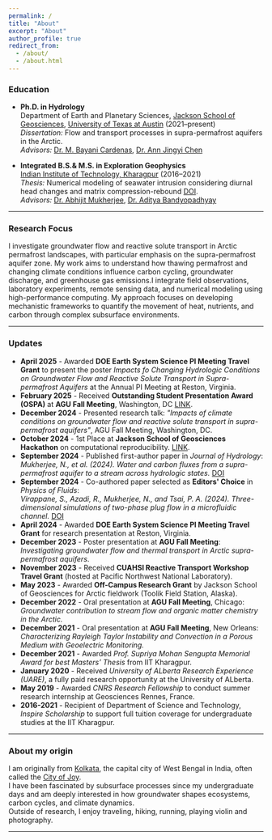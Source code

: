 ```yaml
---
permalink: /
title: "About"
excerpt: "About"
author_profile: true
redirect_from: 
  - /about/
  - /about.html
---
```


### Education
- **Ph.D. in Hydrology**  
  Department of Earth and Planetary Sciences, [Jackson School of Geosciences](https://www.jsg.utexas.edu/), [University of Texas at Austin](https://www.utexas.edu/) (2021–present)  
  *Dissertation:* Flow and transport processes in supra-permafrost aquifers in the Arctic.  
  *Advisors:* [Dr. M. Bayani Cardenas](https://www.jsg.utexas.edu/researcher/bayani_cardenas/), [Dr. Ann Jingyi Chen](https://oden.utexas.edu/people/directory/Ann-Chen/)

- **Integrated B.S.& M.S. in Exploration Geophysics**  
  [Indian Institute of Technology, Kharagpur](http://www.iitkgp.ac.in/) (2016–2021)  
  *Thesis:* Numerical modeling of seawater intrusion considering diurnal head changes and matrix compression-rebound [DOI](http://dx.doi.org/10.13140/RG.2.2.15345.25443).  
  *Advisors:* [Dr. Abhijit Mukherjee](https://www.iitkgp.ac.in/department/GG/faculty/gg-abhijit), [Dr. Aditya Bandyopadhyay](https://www.iitkgp.ac.in/department/ME/faculty/me-aditya)

---

### Research Focus
I investigate groundwater flow and reactive solute transport in Arctic permafrost landscapes, with particular emphasis on the supra-permafrost aquifer zone.  My work aims to understand how thawing permafrost and changing climate conditions influence carbon cycling, groundwater discharge, and greenhouse gas emissions.I integrate field observations, laboratory experiments, remote sensing data, and numerical modeling using high-performance computing.  My approach focuses on developing mechanistic frameworks to quantify the movement of heat, nutrients, and carbon through complex subsurface environments.

---

### Updates
- **April 2025** - Awarded **DOE Earth System Science PI Meeting Travel Grant** to present the poster *Impacts fo Changing Hydrologic Conditions on Groundwater Flow and Reactive Solute Transport in Supra-permafrost Aquifers* at the Annual PI Meeting at Reston, Virginia.
- **February 2025** - Received **Outstanding Student Presentation Award (OSPA)** at **AGU Fall Meeting**, Washington, DC [LINK](https://www.jsg.utexas.edu/news/2025/04/phd-student-wins-agu-outstanding-presentation-award/).
- **December 2024** - Presented research talk: *"Impacts of climate conditions on groundwater flow and reactive solute transport in supra-permafrost aquifers"*, AGU Fall Meeting, Washington, DC.
- **October 2024** - 1st Place at **Jackson School of Geosciences Hackathon** on computational reproducibility. [LINK](https://github.com/sfomel/JSG-Open-Source-Hackathon-2024/blob/b0cc3724fd5084a24a18962e54439b22e0bf7b3c/Teams.md).
- **September 2024** - Published first-author paper in *Journal of Hydrology*:  
  *Mukherjee, N., et al. (2024). Water and carbon fluxes from a supra-permafrost aquifer to a stream across hydrologic states.* [DOI](https://doi.org/10.1016/j.jhydrol.2024.132285)
- **September 2024** - Co-authored paper selected as **Editors' Choice** in *Physics of Fluids*:  
  *Virappane, S., Azadi, R., Mukherjee, N., and Tsai, P. A. (2024). Three-dimensional simulations of two-phase plug flow in a microfluidic channel.* [DOI](https://doi.org/10.1063/5.0220101)
- **April 2024** - Awarded **DOE Earth System Science PI Meeting Travel Grant** for research presentation at Reston, Virginia.
- **December 2023** - Poster presentation at **AGU Fall Meeting**: *Investigating groundwater flow and thermal transport in Arctic supra-permafrost aquifers*.
- **November 2023** - Received **CUAHSI Reactive Transport Workshop Travel Grant** (hosted at Pacific Northwest National Laboratory).
- **May 2023** - Awarded **Off-Campus Research Grant** by Jackson School of Geosciences for Arctic fieldwork (Toolik Field Station, Alaska).
- **December 2022** - Oral presentation at **AGU Fall Meeting**, Chicago:  
  *Groundwater contribution to stream flow and organic matter chemistry in the Arctic.*
- **December 2021** - Oral presentation at **AGU Fall Meeting**, New Orleans:  
  *Characterizing Rayleigh Taylor Instability and Convection in a Porous Medium with Geoelectric Monitoring.*
- **December 2021** - Awarded *Prof. Supriya Mohan Sengupta Memorial Award for best Masters’ Thesis* from IIT Kharagpur.
- **January 2020** - Received *University of ALberta Research Experience (UARE)*, a fully paid research opportunity at the University of ALberta.
- **May 2019** - Awarded *CNRS Research Fellowship* to conduct summer research internship at Geosciences Rennes, France.
- **2016-2021** - Recipient of Department of Science and Technology, *Inspire Scholarship* to support full tuition coverage for undergraduate studies at the IIT Kharagpur. 

---

### About my origin
I am originally from [Kolkata](https://en.wikipedia.org/wiki/Kolkata), the capital city of West Bengal in India, often called the [City of Joy](https://theculturetrip.com/asia/india/articles/why-kolkata-is-the-city-of-joy-in-25-instagram-photos/).  
I have been fascinated by subsurface processes since my undergraduate days and am deeply interested in how groundwater shapes ecosystems, carbon cycles, and climate dynamics.  
Outside of research, I enjoy traveling, hiking, running, playing violin and photography.

---
